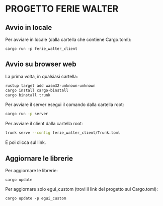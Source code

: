# PROGETTO FERIE WALTER
## Avvio in locale
Per avviare in locale (dalla cartella che contiene Cargo.toml): 

```shell
cargo run -p ferie_walter_client
```
## Avvio su browser web
La prima volta, in qualsiasi cartella:
```sh
rustup target add wasm32-unknown-unknown
cargo install cargo-binstall
cargo binstall trunk
```
Per avviare il server esegui il comando dalla cartella root:
```sh
cargo run -p server
```
Per avviare il client dalla cartella root:
```sh
trunk serve --config ferie_walter_client/Trunk.toml
```
E poi clicca sul link.

## Aggiornare le librerie
Per aggiornare le librerie:
```shell
cargo update
```
Per aggiornare solo egui_custom (trovi il link del progetto sul Cargo.toml):
```shell
cargo update -p egui_custom
```




